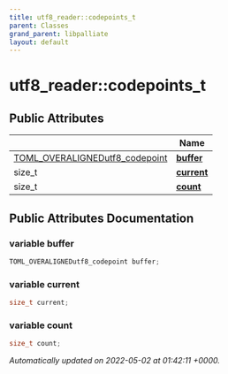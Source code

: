 ```yaml
---
title: utf8_reader::codepoints_t
parent: Classes
grand_parent: libpalliate
layout: default
---
```


# utf8_reader::codepoints_t





## Public Attributes

|                | Name           |
| -------------- | -------------- |
| [TOML_OVERALIGNED](/libpalliate/generated/Files/toml_8hpp#define-toml-overaligned)[utf8_codepoint](/libpalliate/generated/Classes/structutf8__codepoint) | **[buffer](/libpalliate/generated/Classes/structutf8__reader_1_1codepoints__t#variable-buffer)**  |
| size_t | **[current](/libpalliate/generated/Classes/structutf8__reader_1_1codepoints__t#variable-current)**  |
| size_t | **[count](/libpalliate/generated/Classes/structutf8__reader_1_1codepoints__t#variable-count)**  |

## Public Attributes Documentation

### variable buffer

```cpp
TOML_OVERALIGNEDutf8_codepoint buffer;
```


### variable current

```cpp
size_t current;
```


### variable count

```cpp
size_t count;
```



_Automatically updated on 2022-05-02 at 01:42:11 +0000._